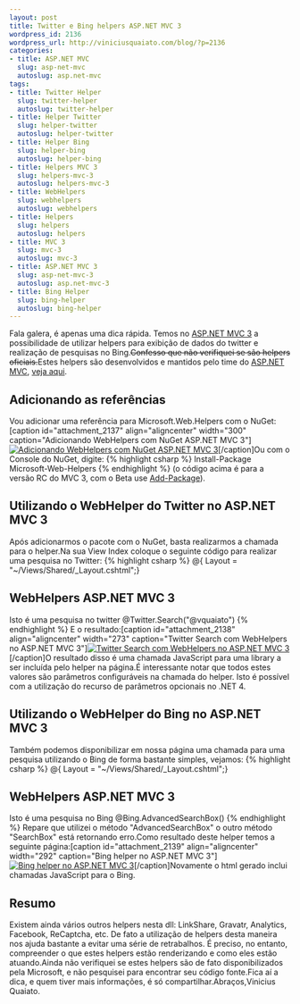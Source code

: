 ```yaml
--- 
layout: post
title: Twitter e Bing helpers ASP.NET MVC 3
wordpress_id: 2136
wordpress_url: http://viniciusquaiato.com/blog/?p=2136
categories: 
- title: ASP.NET MVC
  slug: asp-net-mvc
  autoslug: asp.net-mvc
tags: 
- title: Twitter Helper
  slug: twitter-helper
  autoslug: twitter-helper
- title: Helper Twitter
  slug: helper-twitter
  autoslug: helper-twitter
- title: Helper Bing
  slug: helper-bing
  autoslug: helper-bing
- title: Helpers MVC 3
  slug: helpers-mvc-3
  autoslug: helpers-mvc-3
- title: WebHelpers
  slug: webhelpers
  autoslug: webhelpers
- title: Helpers
  slug: helpers
  autoslug: helpers
- title: MVC 3
  slug: mvc-3
  autoslug: mvc-3
- title: ASP.NET MVC 3
  slug: asp-net-mvc-3
  autoslug: asp.net-mvc-3
- title: Bing Helper
  slug: bing-helper
  autoslug: bing-helper
---
```

Fala galera, é apenas uma dica rápida. Temos no [ASP.NET MVC 3](http://viniciusquaiato.com/blog/asp-net-mvc-3) a possibilidade de utilizar helpers para exibição de dados do twitter e realização de pesquisas no Bing.<del datetime="2010-11-16T11:12:06+00:00">Confesso que não verifiquei se são helpers oficiais.</del>Estes helpers são desenvolvidos e mantidos pelo time do [ASP.NET MVC](http://asp.net/mvc), [veja aqui](http://forums.asp.net/t/1623534.aspx?Is+Microsoft.Web.Helpers+an+official+library%3f).

## Adicionando as referências
Vou adicionar uma referência para Microsoft.Web.Helpers com o NuGet:[caption id="attachment_2137" align="aligncenter" width="300" caption="Adicionando WebHelpers com NuGet ASP.NET MVC 3"][![Adicionando WebHelpers com NuGet ASP.NET MVC 3](http://viniciusquaiato.com/blog/wp-content/uploads/2010/11/Add-Library-Package-Reference_2010-11-15_13-42-18-300x200.png "Adicionando WebHelpers com NuGet ASP.NET MVC 3")](http://viniciusquaiato.com/blog/wp-content/uploads/2010/11/Add-Library-Package-Reference_2010-11-15_13-42-18.png)[/caption]Ou com o Console do NuGet, digite:
{% highlight csharp %}
Install-Package Microsoft-Web-Helpers
{% endhighlight %}
(o código acima é para a versão RC do MVC 3, com o Beta use [Add-Package](http://viniciusquaiato.com/blog/aprenda-os-comandos-para-adicionar-pacotes-com-nupack/)).

## Utilizando o WebHelper do Twitter no ASP.NET MVC 3
Após adicionarmos o pacote com o NuGet, basta realizarmos a chamada para o helper.Na sua View Index coloque o seguinte código para realizar uma pesquisa no Twitter:
{% highlight csharp %}
@{ Layout = "~/Views/Shared/_Layout.cshtml";}

## WebHelpers ASP.NET MVC 3

Isto é uma pesquisa no twitter
@Twitter.Search("@vquaiato")
{% endhighlight %}
E o resultado:[caption id="attachment_2138" align="aligncenter" width="273" caption="Twitter Search com WebHelpers no ASP.NET MVC 3"][![Twitter Search com WebHelpers no ASP.NET MVC 3](http://viniciusquaiato.com/blog/wp-content/uploads/2010/11/twitter-search-273x300.png "Twitter Search com WebHelpers no ASP.NET MVC 3")](http://viniciusquaiato.com/blog/wp-content/uploads/2010/11/twitter-search.png)[/caption]O resultado disso é uma chamada JavaScript para uma library a ser incluída pelo helper na página.É interessante notar que todos estes valores são parâmetros configuráveis na chamada do helper. Isto é possível com a utilização do recurso de parâmetros opcionais no .NET 4.

## Utilizando o WebHelper do Bing no ASP.NET MVC 3
Também podemos disponibilizar em nossa página uma chamada para uma pesquisa utilizando o Bing de forma bastante simples, vejamos:
{% highlight csharp %}
@{ Layout = "~/Views/Shared/_Layout.cshtml";}

## WebHelpers ASP.NET MVC 3

Isto é uma pesquisa no Bing
@Bing.AdvancedSearchBox()
{% endhighlight %}
Repare que utilizei o método "AdvancedSearchBox" o outro método "SearchBox" está retornando erro.Como resultado deste helper temos a seguinte página:[caption id="attachment_2139" align="aligncenter" width="292" caption="Bing helper no ASP.NET MVC 3"][![Bing helper no ASP.NET MVC 3](http://viniciusquaiato.com/blog/wp-content/uploads/2010/11/Bing-helper-292x300.png "Bing helper no ASP.NET MVC 3")](http://viniciusquaiato.com/blog/wp-content/uploads/2010/11/Bing-helper.png)[/caption]Novamente o html gerado inclui chamadas JavaScript para o Bing. 

## Resumo
Existem ainda vários outros helpers nesta dll: LinkShare, Gravatr, Analytics, Facebook, ReCaptcha, etc. De fato a utilização de helpers desta maneira nos ajuda bastante a evitar uma série de retrabalhos. É preciso, no entanto, compreender o que estes helpers estão renderizando e como eles estão atuando.Ainda não verifiquei se estes helpers são de fato disponibilizados pela Microsoft, e não pesquisei para encontrar seu código fonte.Fica aí a dica, e quem tiver mais informações, é só compartilhar.Abraços,Vinicius Quaiato.
